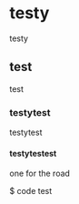 # testy
testy
## test
test
### testytest
testytest
#### testytestest
one for the road

$ code test
    

